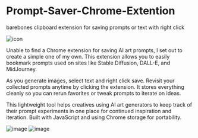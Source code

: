 # Prompt-Saver-Chrome-Extention
barebones clipboard extension for saving prompts or text with right click


![icon](https://github.com/rhlkmth/Prompt-Saver-Chrome-Extention/assets/16479173/713d9b09-1272-426e-b669-475cd0bc75b8)


Unable to find a Chrome extension for saving AI art prompts, I set out to create a simple one of my own. This extension allows you to easily bookmark prompts used on sites like Stable Diffusion, DALL-E, and MidJourney.

As you generate images, select text and right click save. Revisit your collected prompts anytime by clicking the extension. It stores everything cleanly so you can rerun favorites or tweak prompts to iterate on ideas.

This lightweight tool helps creatives using AI art generators to keep track of their prompt experiments in one place for continued inspiration and iteration. Built with JavaScript and using Chrome storage for portability.

![image](https://github.com/rhlkmth/Prompt-Saver-Chrome-Extention/assets/16479173/a87ff5ef-5a3e-4825-ab33-c96096b9ec0f)
![image](https://github.com/rhlkmth/Prompt-Saver-Chrome-Extention/assets/16479173/573404ca-59dd-43d2-9815-e7048ea91e62)

